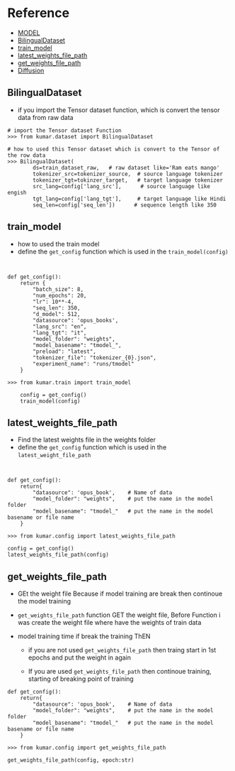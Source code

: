 
# Reference 

* [MODEL](https://github.com/ProgramerSalar/kumar/blob/master/Readme_File/MODEL.md)
* [BilingualDataset](#BilingualDataset)
* [train_model](#train_model)
* [latest_weights_file_path](#latest_weights_file_path)
* [get_weights_file_path](#get_weights_file_path)
* [Diffusion](https://github.com/ProgramerSalar/kumar/blob/master/Readme_File/DIFFUSION.md)


## BilingualDataset

- if you import the Tensor dataset function, which is convert the tensor data from raw data 
```
# import the Tensor dataset Function
>>> from kumar.dataset import BilingualDataset

# how to used this Tensor dataset which is convert to the Tensor of the row data 
>>> BilingualDataset(
        ds=train_dataset_raw,   # raw dataset like='Ram eats mango'
        tokenizer_src=tokenizer_source,  # source language tokenizer 
        tokenizer_tgt=tokinzer_target,   # target language tokenizer
        src_lang=config['lang_src'],      # source language like engish
        tgt_lang=config['lang_tgt'],     # target language like Hindi
        seq_len=config['seq_len'])      # sequence length like 350
```

## train_model

- how to used the train model 
- define the ```get_config```  function which is used in the ```train_model(config)```

```


def get_config():
    return {
        "batch_size": 8,
        "num_epochs": 20,
        "lr": 10**-4,
        "seq_len": 350,
        "d_model": 512,
        "datasource": 'opus_books',
        "lang_src": "en",
        "lang_tgt": "it",
        "model_folder": "weights",
        "model_basename": "tmodel_",
        "preload": "latest",
        "tokenizer_file": "tokenizer_{0}.json",
        "experiment_name": "runs/tmodel"
    }
```

```
>>> from kumar.train import train_model 

    config = get_config()
    train_model(config)
```

## latest_weights_file_path

- Find the latest weights file in the weights folder
- define the ```get_config```  function which is used in the ```latest_weight_file_path```
```


def get_config():
    return{
        "datasource": 'opus_book',    # Name of data
        "model_folder": "weights",    # put the name in the model folder 
        "model_basename": "tmodel_"   # put the name in the model basename or file name 
    }
```

```
>>> from kumar.config import latest_weights_file_path

config = get_config()
latest_weights_file_path(config)
```


## get_weights_file_path

- GEt the weight file Because if model training are break then continoue the model training 

-  ```get_weights_file_path``` function GET the weight file, Before Function i was create the weight file where have the weights of train data 

- model training time if break the training ThEN 
    - if you are not used ```get_weights_file_path``` then traing start in 1st epochs and put the weight in again

    - If you are used ```get_weights_file_path``` then continoue training, starting of breaking point of training 


```
def get_config():
    return{
        "datasource": 'opus_book',    # Name of data
        "model_folder": "weights",    # put the name in the model folder 
        "model_basename": "tmodel_"   # put the name in the model basename or file name 
    }
```


```
>>> from kumar.config import get_weights_file_path

get_weights_file_path(config, epoch:str)
```
